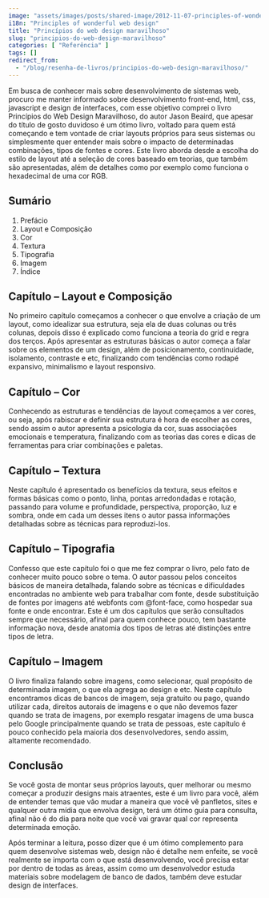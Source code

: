 ```yaml
---
image: "assets/images/posts/shared-image/2012-11-07-principles-of-wonderful-web-design.jpg"
i18n: "Principles of wonderful web design"
title: "Princípios do web design maravilhoso"
slug: "principios-do-web-design-maravilhoso"
categories: [ "Referência" ]
tags: []
redirect_from:
  - "/blog/resenha-de-livros/principios-do-web-design-maravilhoso/"
---
```

Em busca de conhecer mais sobre desenvolvimento de sistemas web, procuro me manter informado sobre desenvolvimento front-end, html, css, javascript e design de interfaces, com esse objetivo comprei o livro Princípios do Web Design Maravilhoso, do autor Jason Beaird, que apesar do título de gosto duvidoso é um ótimo livro, voltado para quem está começando e tem vontade de criar layouts próprios para seus sistemas ou simplesmente quer entender mais sobre o impacto de determinadas combinações, tipos de fontes e cores. Este livro aborda desde a escolha do estilo de layout até a seleção de cores baseado em teorias, que também são apresentadas, além de detalhes como por exemplo como funciona o hexadecimal de uma cor RGB.

## Sumário

1. Prefácio
2. Layout e Composição
3. Cor
4. Textura
5. Tipografia
6. Imagem
7. Índice

## Capítulo – Layout e Composição

No primeiro capítulo começamos a conhecer o que envolve a criação de um layout, como idealizar sua estrutura, seja ela de duas colunas ou três colunas, depois disso é explicado como funciona a teoria do grid e regra dos terços. Após apresentar as estruturas básicas o autor começa a falar sobre os elementos de um design, além de posicionamento, continuidade, isolamento, contraste e etc, finalizando com tendências como rodapé expansivo, minimalismo e layout responsivo.

## Capítulo – Cor

Conhecendo as estruturas e tendências de layout começamos a ver cores, ou seja, após rabiscar e definir sua estrutura é hora de escolher as cores, sendo assim o autor apresenta a psicologia da cor, suas associações emocionais e temperatura, finalizando com as teorias das cores e dicas de ferramentas para criar combinações e paletas.

## Capítulo – Textura

Neste capítulo é apresentado os benefícios da textura, seus efeitos e formas básicas como o ponto, linha, pontas arredondadas e rotação, passando para volume e profundidade, perspectiva, proporção, luz e sombra, onde em cada um desses itens o autor passa informações detalhadas sobre as técnicas para reproduzi-los.

## Capítulo – Tipografia

Confesso que este capítulo foi o que me fez comprar o livro, pelo fato de conhecer muito pouco sobre o tema. O autor passou pelos conceitos básicos de maneira detalhada, falando sobre as técnicas e dificuldades encontradas no ambiente web para trabalhar com fonte, desde substituição de fontes por imagens até webfonts com @font-face, como hospedar sua fonte e onde encontrar. Este é um dos capítulos que serão consultados sempre que necessário, afinal para quem conhece pouco, tem bastante informação nova, desde anatomia dos tipos de letras até distinções entre tipos de letra.

## Capítulo – Imagem

O livro finaliza falando sobre imagens, como selecionar, qual propósito de determinada imagem, o que ela agrega ao design e etc. Neste capítulo encontramos dicas de bancos de imagem, seja gratuito ou pago, quando utilizar cada, direitos autorais de imagens e o que não devemos fazer quando se trata de imagens, por exemplo resgatar imagens de uma busca pelo Google principalmente quando se trata de pessoas, este capítulo é pouco conhecido pela maioria dos desenvolvedores, sendo assim, altamente recomendado.

## Conclusão

Se você gosta de montar seus próprios layouts, quer melhorar ou mesmo começar a produzir designs mais atraentes, este é um livro para você, além de entender temas que vão mudar a maneira que você vê panfletos, sites e qualquer outra mídia que envolva design, terá um ótimo guia para consulta, afinal não é do dia para noite que você vai gravar qual cor representa determinada emoção.

Após terminar a leitura, posso dizer que é um ótimo complemento para quem desenvolve sistemas web, design não é detalhe nem enfeite, se você realmente se importa com o que está desenvolvendo, você precisa estar por dentro de todas as áreas, assim como um desenvolvedor estuda materiais sobre modelagem de banco de dados, também deve estudar design de interfaces.